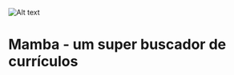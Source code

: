![Alt text](/../<main>/tcc-principal/_templates/static/images/mamba_logo.png?raw=true "Optional Title")

# Mamba - um super buscador de currículos

